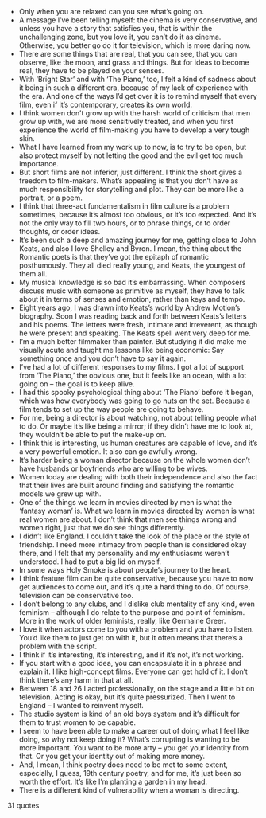  - Only when you are relaxed can you see what’s going on.
 - A message I’ve been telling myself: the cinema is very conservative, and unless you have a story that satisfies you, that is within the unchallenging zone, but you love it, you can’t do it as cinema. Otherwise, you better go do it for television, which is more daring now.
 - There are some things that are real, that you can see, that you can observe, like the moon, and grass and things. But for ideas to become real, they have to be played on your senses.
 - With ‘Bright Star’ and with ‘The Piano,’ too, I felt a kind of sadness about it being in such a different era, because of my lack of experience with the era. And one of the ways I’d get over it is to remind myself that every film, even if it’s contemporary, creates its own world.
 - I think women don’t grow up with the harsh world of criticism that men grow up with, we are more sensitively treated, and when you first experience the world of film-making you have to develop a very tough skin.
 - What I have learned from my work up to now, is to try to be open, but also protect myself by not letting the good and the evil get too much importance.
 - But short films are not inferior, just different. I think the short gives a freedom to film-makers. What’s appealing is that you don’t have as much responsibility for storytelling and plot. They can be more like a portrait, or a poem.
 - I think that three-act fundamentalism in film culture is a problem sometimes, because it’s almost too obvious, or it’s too expected. And it’s not the only way to fill two hours, or to phrase things, or to order thoughts, or order ideas.
 - It’s been such a deep and amazing journey for me, getting close to John Keats, and also I love Shelley and Byron. I mean, the thing about the Romantic poets is that they’ve got the epitaph of romantic posthumously. They all died really young, and Keats, the youngest of them all.
 - My musical knowledge is so bad it’s embarrassing. When composers discuss music with someone as primitive as myself, they have to talk about it in terms of senses and emotion, rather than keys and tempo.
 - Eight years ago, I was drawn into Keats’s world by Andrew Motion’s biography. Soon I was reading back and forth between Keats’s letters and his poems. The letters were fresh, intimate and irreverent, as though he were present and speaking. The Keats spell went very deep for me.
 - I’m a much better filmmaker than painter. But studying it did make me visually acute and taught me lessons like being economic: Say something once and you don’t have to say it again.
 - I’ve had a lot of different responses to my films. I got a lot of support from ‘The Piano,’ the obvious one, but it feels like an ocean, with a lot going on – the goal is to keep alive.
 - I had this spooky psychological thing about ‘The Piano’ before it began, which was how everybody was going to go nuts on the set. Because a film tends to set up the way people are going to behave.
 - For me, being a director is about watching, not about telling people what to do. Or maybe it’s like being a mirror; if they didn’t have me to look at, they wouldn’t be able to put the make-up on.
 - I think this is interesting, us human creatures are capable of love, and it’s a very powerful emotion. It also can go awfully wrong.
 - It’s harder being a woman director because on the whole women don’t have husbands or boyfriends who are willing to be wives.
 - Women today are dealing with both their independence and also the fact that their lives are built around finding and satisfying the romantic models we grew up with.
 - One of the things we learn in movies directed by men is what the ‘fantasy woman’ is. What we learn in movies directed by women is what real women are about. I don’t think that men see things wrong and women right, just that we do see things differently.
 - I didn’t like England. I couldn’t take the look of the place or the style of friendship. I need more intimacy from people than is considered okay there, and I felt that my personality and my enthusiasms weren’t understood. I had to put a big lid on myself.
 - In some ways Holy Smoke is about people’s journey to the heart.
 - I think feature film can be quite conservative, because you have to now get audiences to come out, and it’s quite a hard thing to do. Of course, television can be conservative too.
 - I don’t belong to any clubs, and I dislike club mentality of any kind, even feminism – although I do relate to the purpose and point of feminism. More in the work of older feminists, really, like Germaine Greer.
 - I love it when actors come to you with a problem and you have to listen. You’d like them to just get on with it, but it often means that there’s a problem with the script.
 - I think if it’s interesting, it’s interesting, and if it’s not, it’s not working.
 - If you start with a good idea, you can encapsulate it in a phrase and explain it. I like high-concept films. Everyone can get hold of it. I don’t think there’s any harm in that at all.
 - Between 18 and 26 I acted professionally, on the stage and a little bit on television. Acting is okay, but it’s quite pressurized. Then I went to England – I wanted to reinvent myself.
 - The studio system is kind of an old boys system and it’s difficult for them to trust women to be capable.
 - I seem to have been able to make a career out of doing what I feel like doing, so why not keep doing it? What’s corrupting is wanting to be more important. You want to be more arty – you get your identity from that. Or you get your identity out of making more money.
 - And, I mean, I think poetry does need to be met to some extent, especially, I guess, 19th century poetry, and for me, it’s just been so worth the effort. It’s like I’m planting a garden in my head.
 - There is a different kind of vulnerability when a woman is directing.

31 quotes